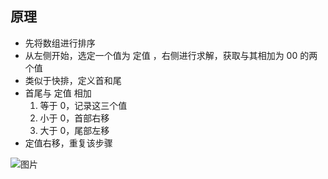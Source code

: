 ## 原理
* 先将数组进行排序
* 从左侧开始，选定一个值为 定值 ，右侧进行求解，获取与其相加为 00 的两个值
* 类似于快排，定义首和尾
* 首尾与 定值 相加
  1. 等于 0，记录这三个值
  2. 小于 0，首部右移
  3. 大于 0，尾部左移
* 定值右移，重复该步骤


![图片](https://pic.leetcode-cn.com/2124b524439bcf0eb159ba43be4420c76f60ff2b3b51f87de269c001a323ea1a-Video_2019-06-19_192352.gif)